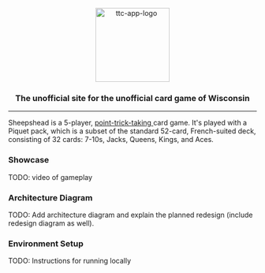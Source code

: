 <p align="center" width="100%" vertical>
  <img
    src="https://github.com/user-attachments/assets/8c6b156b-4543-4e61-86df-aa306584394d"
    alt="ttc-app-logo"
    height="150"
  />
  <h3 align="center" width="100%">The unofficial site for the unofficial card game of Wisconsin</h3>
</p>

___

Sheepshead is a 5-player, <a target="_blank" href="https://en.wikipedia.org/wiki/Trick-taking_game#Point-trick_games"> point-trick-taking </a> card game. It's played with a Piquet pack, which  is a subset of the standard 52-card, French-suited deck, consisting of 32 cards: 7-10s, Jacks, Queens, Kings, and Aces.

### Showcase
TODO: video of gameplay

### Architecture Diagram
TODO: Add architecture diagram and explain the planned redesign (include redesign diagram as well).

### Environment Setup
TODO: Instructions for running locally
